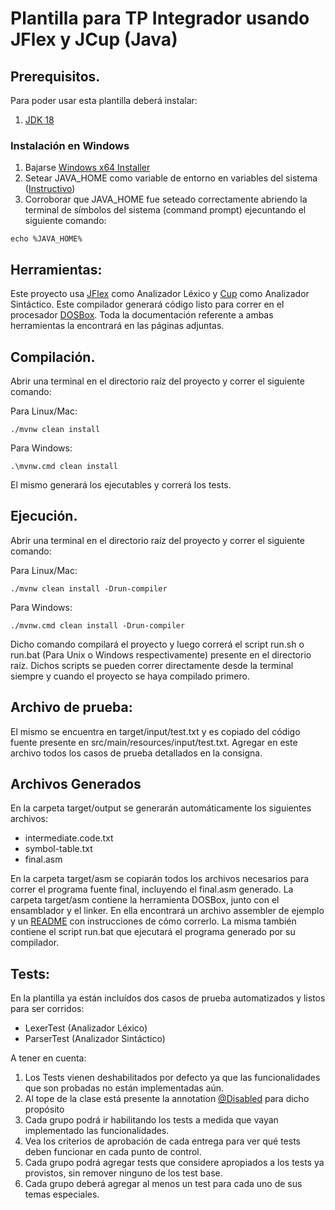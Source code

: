 # Plantilla para TP Integrador usando JFlex y JCup (Java)

## Prerequisitos.

Para poder usar esta plantilla deberá instalar:
1.  [JDK 18](https://www.oracle.com/java/technologies/javase/jdk18-archive-downloads.html)

### Instalación en Windows
1. Bajarse [Windows x64 Installer](https://www.oracle.com/java/technologies/javase/jdk18-archive-downloads.html)
2. Setear JAVA_HOME como variable de entorno en variables del sistema ([Instructivo](https://docs.oracle.com/cd/E19182-01/821-0917/inst_jdk_javahome_t/index.html#:~:text=To%20set%20JAVA_HOME%2C%20do%20the,Program%20Files%5CJava%5Cjdk1.))
3. Corroborar que JAVA_HOME fue seteado correctamente abriendo la terminal de símbolos del sistema (command prompt) ejecuntando el siguiente comando:
```
echo %JAVA_HOME%
```

## Herramientas:

Este proyecto usa [JFlex](https://www.jflex.de/) como Analizador Léxico y [Cup](http://www2.cs.tum.edu/projects/cup/) como Analizador Sintáctico.
Este compilador generará código listo para correr en el procesador [DOSBox](https://www.dosbox.com/).
Toda la documentación referente a ambas herramientas la encontrará en las páginas adjuntas.

## Compilación.

Abrir una terminal en el directorio raíz del proyecto y correr el siguiente comando:

Para Linux/Mac:
```
./mvnw clean install
```


Para Windows:
```
.\mvnw.cmd clean install
```

El mismo generará los ejecutables y correrá los tests.

## Ejecución.

Abrir una terminal en el directorio raíz del proyecto y correr el siguiente comando:

Para Linux/Mac:
```
./mvnw clean install -Drun-compiler
```


Para Windows:
```
./mvnw.cmd clean install -Drun-compiler
```

Dicho comando compilará el proyecto y luego correrá el script run.sh o run.bat (Para Unix o Windows respectivamente) presente en el directorio raíz.
Dichos scripts se pueden correr directamente desde la terminal siempre y cuando el proyecto se haya compilado primero.

## Archivo de prueba:

El mismo se encuentra en target/input/test.txt y es copiado del código fuente presente en src/main/resources/input/test.txt.
Agregar en este archivo todos los casos de prueba detallados en la consigna.

## Archivos Generados

En la carpeta target/output se generarán automáticamente los siguientes archivos:

- intermediate.code.txt
- symbol-table.txt
- final.asm

En la carpeta target/asm se copiarán todos los archivos necesarios para correr el programa fuente final, incluyendo el final.asm generado.
La carpeta target/asm contiene la herramienta DOSBox, junto con el ensamblador y el linker.
En ella encontrará un archivo assembler de ejemplo y un [README](src/main/resources/asm/readme.MD) con instrucciones de cómo correrlo.
La misma también contiene el script run.bat que ejecutará el programa generado por su compilador.

## Tests:

En la plantilla ya están incluídos dos casos de prueba automatizados y listos para ser corridos:

- LexerTest (Analizador Léxico)
- ParserTest (Analizador Sintáctico)

A tener en cuenta:
1. Los Tests vienen deshabilitados por defecto ya que las funcionalidades que son probadas no están implementadas aún.
2. Al tope de la clase está presente la annotation [@Disabled](https://howtodoinjava.com/junit5/junit-5-disabled-test-example/) para dicho propósito
3. Cada grupo podrá ir habilitando los tests a medida que vayan implementado las funcionalidades.
4. Vea los criterios de aprobación de cada entrega para ver qué tests deben funcionar en cada punto de control.
5. Cada grupo podrá agregar tests que considere apropiados a los tests ya provistos, sin remover ninguno de los test base.
6. Cada grupo deberá agregar al menos un test para cada uno de sus temas especiales.
